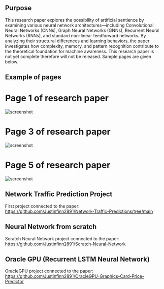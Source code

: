 ## Purpose

This research paper explores the possibility of artificial sentience by examining various neural network architectures—including Convolutional Neural Networks (CNNs), Graph Neural Networks (GNNs), Recurrent Neural Networks (RNNs), and standard non-linear feedforward networks. By analyzing their structural differences and learning behaviors, the paper investigates how complexity, memory, and pattern recognition contribute to the theoretical foundation for machine awareness. This research paper is not yet complete therefore will not be released. Sample pages are given below. 

## Example of pages

# Page 1 of research paper

![screenshot](research_page1.png)


# Page 3 of research paper

![screenshot](research_page3.png)


# Page 5 of research paper 

![screenshot](reseach_page5.png)


## Network Traffic Prediction Project 

First project connected to the paper: 
https://github.com/Justinfinn2891/Network-Traffic-Predictions/tree/main

## Neural Network from scratch

Scratch Neural Network project connected to the paper: 
https://github.com/Justinfinn2891/Scratch-Neural-Network

## Oracle GPU (Recurrent LSTM Neural Network) 

OracleGPU project connected to the paper: 
https://github.com/Justinfinn2891/OracleGPU-Graphics-Card-Price-Predictor
